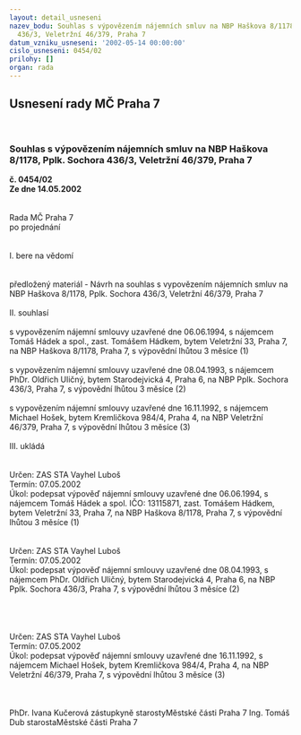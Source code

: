 ```yaml
---
layout: detail_usneseni
nazev_bodu: Souhlas s výpovězením nájemních smluv na NBP Haškova 8/1178, Pplk. Sochora
  436/3, Veletržní 46/379, Praha 7
datum_vzniku_usneseni: '2002-05-14 00:00:00'
cislo_usneseni: 0454/02
prilohy: []
organ: rada
---
```

<div id="ucUsn_pList" class="usn">
	<span><h2>Usnesení rady MČ Praha 7 </h2>
<br></span><div class="standBody">
<span><h3>Souhlas s výpovězením nájemních smluv na NBP Haškova 8/1178, Pplk. Sochora 436/3, Veletržní 46/379, Praha 7</h3></span><div class="center">
		<strong>č. 0454/02</strong><br>
	</div>
<div class="center">
		<strong>Ze dne 14.05.2002</strong><br><br>
	</div>
<br>Rada MČ Praha 7<br>po projednání<br><br><br>I.	bere na vědomí<br><br> <br>předložený materiál - Návrh na souhlas s vypovězením nájemních smluv na NBP Haškova 8/1178, Pplk. Sochora 436/3, Veletržní 46/379, Praha 7<br><br>II.	souhlasí <br><br>s vypovězením nájemní smlouvy uzavřené dne 06.06.1994, s nájemcem Tomáš Hádek a spol., zast. Tomášem Hádkem, bytem Veletržní 33, Praha 7, na NBP Haškova 8/1178, Praha 7, s výpovědní lhůtou 3 měsíce (1)<br><br>s vypovězením nájemní smlouvy uzavřené dne 08.04.1993, s nájemcem PhDr. Oldřich Uličný, bytem Starodejvická 4, Praha 6, na NBP Pplk. Sochora 436/3, Praha 7, s výpovědní lhůtou 3 měsíce (2)<br><br>s vypovězením nájemní smlouvy uzavřené dne 16.11.1992, s nájemcem Michael Hošek, bytem Kremličkova 984/4, Praha 4, na NBP Veletržní 46/379, Praha 7, s výpovědní lhůtou 3 měsíce (3)<br><br>III.	ukládá <br><br> <br>Určen:	ZAS STA Vayhel Luboš<br>Termín: 07.05.2002<br>Úkol:	podepsat výpověď nájemní smlouvy uzavřené dne 06.06.1994, s nájemcem Tomáš Hádek a spol. IČO: 13115871, zast. Tomášem Hádkem, bytem Veletržní 33, Praha 7, na NBP Haškova 8/1178, Praha 7, s výpovědní lhůtou 3 měsíce (1)<br> <br> <br>Určen:	ZAS STA Vayhel Luboš<br>Termín: 07.05.2002<br>Úkol:	podepsat výpověď nájemní smlouvy uzavřené dne 08.04.1993, s nájemcem PhDr. Oldřich Uličný, bytem Starodejvická 4, Praha 6, na NBP Pplk. Sochora 436/3, Praha 7, s výpovědní lhůtou 3 měsíce (2)<br> <br><br><br> <br>Určen:	ZAS STA Vayhel Luboš<br>Termín: 07.05.2002<br>Úkol:	podepsat výpověď nájemní smlouvy uzavřené dne 16.11.1992, s nájemcem Michael Hošek, bytem Kremličkova 984/4, Praha 4, na NBP Veletržní 46/379, Praha 7, s výpovědní lhůtou 3 měsíce (3)<br> <br> <br>	<br>PhDr. Ivana Kučerová zástupkyně starostyMěstské části Praha 7	Ing. Tomáš Dub starostaMěstské části Praha 7<br>	<br><br>
</div>
</div>